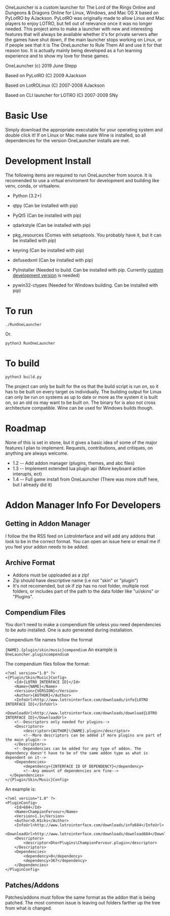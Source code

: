 OneLauncher is a custom launcher for The Lord of the Rings Online and Dungeons & Dragons Online
for Linux, Windows, and Mac OS X based on PyLotRO by AJackson. PyLotRO
was originally made to allow Linux and Mac players to enjoy LOTRO, but fell
out of relevance once it was no longer needed. This project aims to make a launcher
with new and interesting features that will always be available whether it's for private
servers after the games have shut down, if the main launcher stops working on Linux, or
if people see that it is The OneLauncher to Rule Them All and use it for that reason too.
It is actually mainly being developed as a fun learning experience and to show my
love for these games.

OneLauncher
(c) 2019 June Stepp

Based on PyLotRO
(C) 2009 AJackson

Based on LotROLinux
(C) 2007-2008 AJackson

Based on CLI launcher for
LOTRO (C) 2007-2009 SNy

# Basic Use

Simply download the appropriate executable for your operating system and double click it!
If on Linux or Mac make sure Wine is installed, so all dependencies for the version OneLauncher
installs are met.

# Development Install

The following items are required to run OneLauncher from source.
It is recomended to use a virtual enviroment for development and
building like venv, conda, or virtualenv.

- Python (3.2+)
- qtpy (Can be installed with pip)
- PyQt5 (Can be installed with pip)
- qdarkstyle (Can be installed with pip)
- pkg_resources (Comes with setuptools. You probably have it, but it can be installed with pip)
- keyring (Can be installed with pip)
- defusedxml (Can be installed with pip)

- PyInstaller (Needed to build. Can be installed with pip.
  Currently [custom development version](https://github.com/JuneStepp/pyinstaller/archive/develop.zip) is needed)
- pywin32-ctypes (Needed for Windows building. Can be installed with pip)

# To run

`./RunOneLauncher`

Or.

`python3 RunOneLauncher`

# To build

`python3 build.py`

The project can only be built for the os that the build script is run on,
so it has to be built on every target os individually. The building output
for Linux can only be run on systems as up to date or more as the system it
is built on, so an old os may want to be built on. The binary for is
also not cross architecture compatible. Wine can be used for Windows builds
though.

# Roadmap

None of this is set in stone, but it gives a basic idea of some of the major
features I plan to implement. Requests, contributions, and critiques, on anything
are always welcome.

- 1.2 -- Add addon manager (plugins, themes, and abc files)
- 1.3 -- Implement extended lua plugin api (More keyboard action interupts, ect)
- 1.4 -- Full game install from OneLauncher (There was more stuff here, but I already did it)

# Addon Manager Info For Developers

## Getting in Addon Manager

I follow the the RSS feed on LotroInterface and will add any addons that look
to be in the correct format. You can open an issue here or email me if you feel
your addon needs to be added.

## Archive Format

- Addons must be upploaded as a zip!
- Zip should have descriptive name (i.e not "skin" or "plugin")
- It's not recomended, but ok if zip has no root folder, multiple root folders, or includes part of the path to the data folder like "ui/skins" or "Plugins".

## Compendium Files

You don't need to make a compendium file unless you need dependencies to be auto installed. One is auto generated during installation.

Compendium file names follow the format

`{NAME}.{plugin/skin/music}compendium`
An example is `OneLauncher.plugincompendium`

The compendium files follow the format:

```
<?xml version="1.0" ?>
<{Plugin/Skin/Music}Config>
    <Id>{LOTRO INTERFACE ID}</Id>
    <Name>{NAME}</Name>
    <Version>{VERSION}</Version>
    <Author>{AUTHOR}</Author>
    <InfoUrl>http://www.lotrointerface.com/downloads/info{LOTRO INTERFACE ID}</InfoUrl>
    <DownloadUrl>http://www.lotrointerface.com/downloads/download{LOTRO INTERFACE ID}</DownloadUrl>
    <!--Descriptors only needed for plugins-->
    <Descriptors>
        <descriptor>{AUTHOR}\{NAME}.plugin</descriptor>
        <!--More descriptors can be added if more plugins are part of the main plugin-->
    </Descriptors>
    <!--Dependencies can be added for any type of addon. The dependency doesn't have to be of the same addon type as what is dependent on it-->
    <Dependencies>
        <dependency>{INTERFACE ID OF DEPENDENCY}</dependency>
        <!--Any amount of dependencies are fine-->
  </Dependencies>
</{Plugin/Skin/Music}Config>
```

An example is:

```
<?xml version="1.0" ?>
<PluginConfig>
    <Id>684</Id>
    <Name>ChampionFervour</Name>
    <Version>1.1</Version>
    <Author>D.H1cks</Author>
    <InfoUrl>http://www.lotrointerface.com/downloads/info684</InfoUrl>
    <DownloadUrl>http://www.lotrointerface.com/downloads/download684</DownloadUrl>
    <Descriptors>
        <descriptor>DhorPlugins\ChampionFervour.plugin</descriptor>
    </Descriptors>
    <Dependencies>
        <dependency>0</dependency>
        <dependency>367</dependency>
    </Dependencies>
</PluginConfig>
```

## Patches/Addons

Patches/addons must follow the same format as the addon that is being patched. The most common issue is leaving out folders farther up the tree from what is changed.
